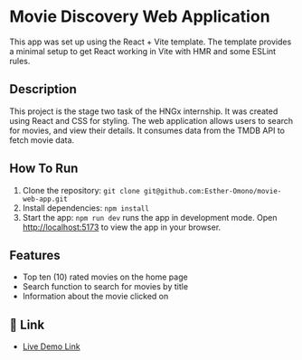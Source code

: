 # Movie Discovery Web Application
This app was set up using the React + Vite template. The template provides a minimal setup to get React working in Vite with HMR and some ESLint rules.

## Description
This project is the stage two task of the HNGx internship. It was created using React and CSS for styling. The web application allows users to search for movies, and view their details. It consumes data from the TMDB API to fetch movie data.

## How To Run
1. Clone the repository: `git clone git@github.com:Esther-Omono/movie-web-app.git`
2. Install dependencies: `npm install`
3. Start the app: `npm run dev` runs the app in development mode.
   Open [http://localhost:5173](http://localhost:5173/) to view the app in your browser.

## Features
* Top ten (10) rated movies on the home page
* Search function to search for movies by title
* Information about the movie clicked on

## 🔗 Link
* [Live Demo Link](https://movie-web-app-silk.vercel.app/)
